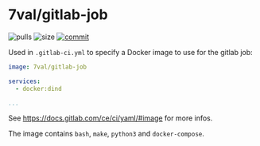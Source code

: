 # 7val/gitlab-job

![pulls](https://img.shields.io/docker/pulls/7val/gitlab-job.svg)
![size](https://images.microbadger.com/badges/image/7val/gitlab-job.svg)
[![commit](https://images.microbadger.com/badges/commit/7val/gitlab-job.svg)](https://microbadger.com/images/7val/gitlab-job)

Used in `.gitlab-ci.yml` to specify a Docker image to use for the gitlab job:

```yml
image: 7val/gitlab-job

services:
  - docker:dind

...
```
See https://docs.gitlab.com/ce/ci/yaml/#image for more infos.

The image contains `bash`, `make`, `python3` and `docker-compose`.
